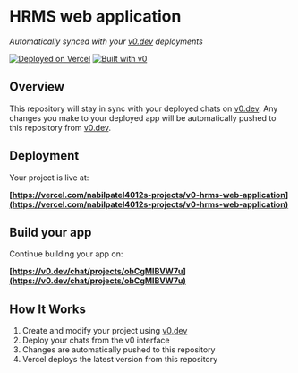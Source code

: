 # HRMS web application

*Automatically synced with your [v0.dev](https://v0.dev) deployments*

[![Deployed on Vercel](https://img.shields.io/badge/Deployed%20on-Vercel-black?style=for-the-badge&logo=vercel)](https://vercel.com/nabilpatel4012s-projects/v0-hrms-web-application)
[![Built with v0](https://img.shields.io/badge/Built%20with-v0.dev-black?style=for-the-badge)](https://v0.dev/chat/projects/obCgMlBVW7u)

## Overview

This repository will stay in sync with your deployed chats on [v0.dev](https://v0.dev).
Any changes you make to your deployed app will be automatically pushed to this repository from [v0.dev](https://v0.dev).

## Deployment

Your project is live at:

**[https://vercel.com/nabilpatel4012s-projects/v0-hrms-web-application](https://vercel.com/nabilpatel4012s-projects/v0-hrms-web-application)**

## Build your app

Continue building your app on:

**[https://v0.dev/chat/projects/obCgMlBVW7u](https://v0.dev/chat/projects/obCgMlBVW7u)**

## How It Works

1. Create and modify your project using [v0.dev](https://v0.dev)
2. Deploy your chats from the v0 interface
3. Changes are automatically pushed to this repository
4. Vercel deploys the latest version from this repository